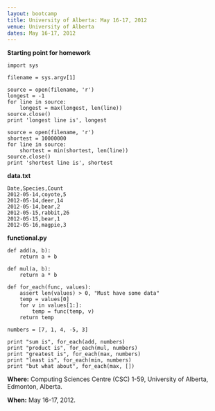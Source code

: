 ```yaml
---
layout: bootcamp
title: University of Alberta: May 16-17, 2012
venue: University of Alberta
dates: May 16-17, 2012
---
```

**Starting point for homework**

    import sys

    filename = sys.argv[1]

    source = open(filename, 'r')
    longest = -1
    for line in source:
        longest = max(longest, len(line))
    source.close()
    print 'longest line is', longest

    source = open(filename, 'r')
    shortest = 10000000
    for line in source:
        shortest = min(shortest, len(line))
    source.close()
    print 'shortest line is', shortest

**data.txt**

    Date,Species,Count
    2012-05-14,coyote,5
    2012-05-14,deer,14
    2012-05-14,bear,2
    2012-05-15,rabbit,26
    2012-05-15,bear,1
    2012-05-16,magpie,3

**functional.py**

    def add(a, b):
        return a + b

    def mul(a, b):
        return a * b

    def for_each(func, values):
        assert len(values) > 0, "Must have some data"
        temp = values[0]
        for v in values[1:]:
            temp = func(temp, v)
        return temp

    numbers = [7, 1, 4, -5, 3]

    print "sum is", for_each(add, numbers)
    print "product is", for_each(mul, numbers)
    print "greatest is", for_each(max, numbers)
    print "least is", for_each(min, numbers)
    print "but what about", for_each(max, [])

**Where:** Computing Sciences Centre (CSC) 1-59, University of Alberta, Edmonton, Alberta.

**When:** May 16-17, 2012.

